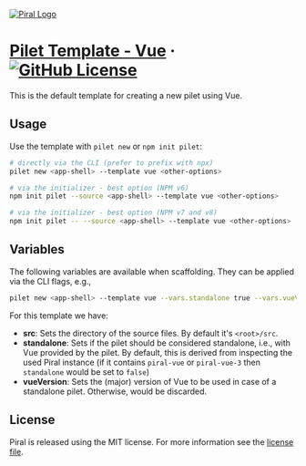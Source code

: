 [![Piral Logo](https://github.com/smapiot/piral/raw/main/docs/assets/logo.png)](https://piral.io)

# [Pilet Template - Vue](https://piral.io) &middot; [![GitHub License](https://img.shields.io/badge/license-MIT-blue.svg)](https://github.com/smapiot/piral/blob/main/LICENSE)

This is the default template for creating a new pilet using Vue.

## Usage

Use the template with `pilet new` or `npm init pilet`:

```sh
# directly via the CLI (prefer to prefix with npx)
pilet new <app-shell> --template vue <other-options>

# via the initializer - best option (NPM v6)
npm init pilet --source <app-shell> --template vue <other-options>

# via the initializer - best option (NPM v7 and v8)
npm init pilet -- --source <app-shell> --template vue <other-options>
```

## Variables

The following variables are available when scaffolding. They can be applied via the CLI flags, e.g.,

```sh
pilet new <app-shell> --template vue --vars.standalone true --vars.vueVersion 3
```

For this template we have:

- **src**: Sets the directory of the source files. By default it's `<root>/src`.
- **standalone**: Sets if the pilet should be considered standalone, i.e., with Vue provided by the pilet. By default, this is derived from inspecting the used Piral instance (if it contains `piral-vue` or `piral-vue-3` then `standalone` would be set to `false`)
- **vueVersion**: Sets the (major) version of Vue to be used in case of a standalone pilet. Otherwise, would be discarded.

## License

Piral is released using the MIT license. For more information see the [license file](./LICENSE).
